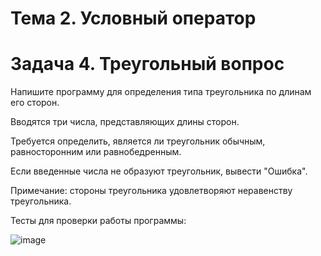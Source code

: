 # Тема 2. Условный оператор
# Задача 4. Треугольный вопрос
Напишите программу для определения типа треугольника по длинам его сторон. 

Вводятся три числа, представляющих длины сторон. 

Требуется определить, является ли треугольник обычным, равносторонним или  равнобедренным. 

Если введенные числа не образуют треугольник, вывести "Ошибка". 

Примечание: стороны треугольника удовлетворяют неравенству треугольника.

Тесты для проверки работы программы:

![image](https://github.com/user-attachments/assets/8639b3a8-99e8-495b-a1b6-80bb372bbcbc)
